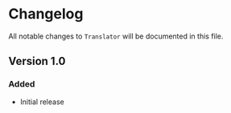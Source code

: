 # Changelog

All notable changes to `Translator` will be documented in this file.

## Version 1.0

### Added
- Initial release
